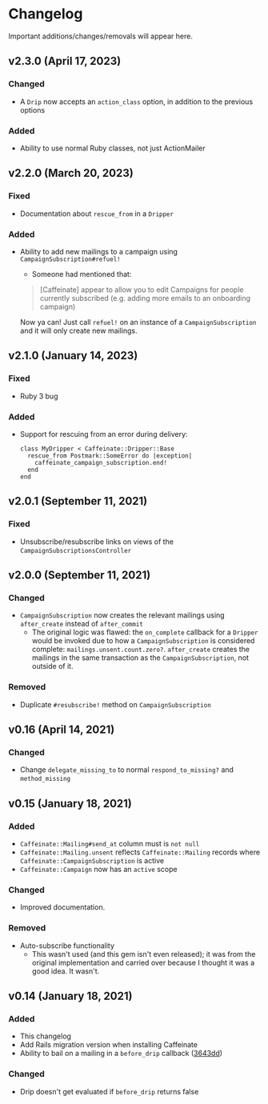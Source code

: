 
# Changelog

Important additions/changes/removals will appear here.

## v2.3.0 (April 17, 2023)

### Changed
* A `Drip` now accepts an `action_class` option, in addition to the previous options

### Added
* Ability to use normal Ruby classes, not just ActionMailer

## v2.2.0 (March 20, 2023)

### Fixed
* Documentation about `rescue_from` in a `Dripper` 

### Added
* Ability to add new mailings to a campaign using `CampaignSubscription#refuel!`
    
    - Someone had mentioned that:
    > [Caffeinate] appear to allow you to edit Campaigns for people currently subscribed (e.g. adding more emails to an onboarding campaign)
  
    Now ya can! Just call `refuel!` on an instance of a `CampaignSubscription` and it will only create new mailings. 

  
## v2.1.0 (January 14, 2023)

### Fixed
* Ruby 3 bug 

### Added
* Support for rescuing from an error during delivery:

    ```
    class MyDripper < Caffeinate::Dripper::Base
      rescue_from Postmark::SomeError do |exception|
        caffeinate_campaign_subscription.end! 
      end
    end 
    ```

## v2.0.1 (September 11, 2021)

### Fixed
* Unsubscribe/resubscribe links on views of the `CampaignSubscriptionsController`

## v2.0.0 (September 11, 2021)

### Changed
* `CampaignSubscription` now creates the relevant mailings using `after_create` instead of `after_commit` 
    - The original logic was flawed: the `on_complete` callback for a `Dripper` would be invoked due to how a
      `CampaignSubscription` is considered complete: `mailings.unsent.count.zero?`. `after_create` creates the mailings 
      in the same transaction as the `CampaignSubscription`, not outside of it.
      
### Removed
* Duplicate `#resubscribe!` method on `CampaignSubscription`

## v0.16 (April 14, 2021)

### Changed
* Change `delegate_missing_to` to normal `respond_to_missing?` and `method_missing`

## v0.15 (January 18, 2021)

### Added
* `Caffeinate::Mailing#send_at` column must is `not null`
* `Caffeinate::Mailing.unsent` reflects `Caffeinate::Mailing` records where `Caffeinate::CampaignSubscription` is active
* `Caffeinate::Campaign` now has an `active` scope 

### Changed
* Improved documentation.

### Removed
* Auto-subscribe functionality
    - This wasn't used (and this gem isn't even released); it was from the original implementation and carried over because
      I thought it was a good idea. It wasn't.

## v0.14 (January 18, 2021)

### Added
* This changelog
* Add Rails migration version when installing Caffeinate
* Ability to bail on a mailing in a `before_drip` callback ([3643dd](https://github.com/joshmn/caffeinate/commit/3643ddb6bd6d7456767ab9ec74f6e3a3d6c7ec5d#diff-c799b6345442d9f2975dee1b944b945d491174e7f39f3440d2c48b5ba4d31825))

### Changed
* Drip doesn't get evaluated if `before_drip` returns false 

